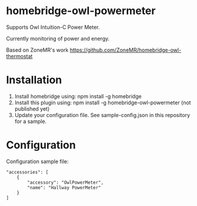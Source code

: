# homebridge-owl-powermeter

Supports Owl Intuition-C Power Meter.

Currently monitoring of power and energy.

Based on ZoneMR's work
https://github.com/ZoneMR/homebridge-owl-thermostat

# Installation

1. Install homebridge using: npm install -g homebridge
2. Install this plugin using: npm install -g homebridge-owl-powermeter (not published yet)
3. Update your configuration file. See sample-config.json in this repository for a sample.

# Configuration


Configuration sample file:

 ```
 "accessories": [
     {
         "accessory": "OwlPowerMeter",
         "name": "Hallway PowerMeter"
     }
 ]

```
